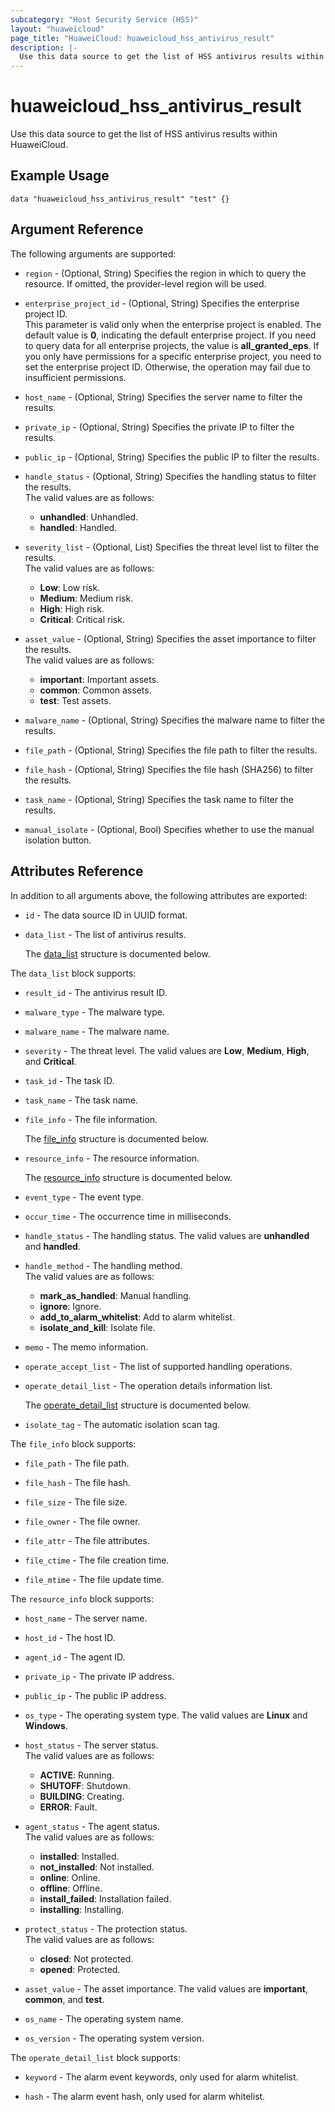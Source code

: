 ```yaml
---
subcategory: "Host Security Service (HSS)"
layout: "huaweicloud"
page_title: "HuaweiCloud: huaweicloud_hss_antivirus_result"
description: |-
  Use this data source to get the list of HSS antivirus results within HuaweiCloud.
---
```


# huaweicloud_hss_antivirus_result

Use this data source to get the list of HSS antivirus results within HuaweiCloud.

## Example Usage

```hcl
data "huaweicloud_hss_antivirus_result" "test" {}
```

## Argument Reference

The following arguments are supported:

* `region` - (Optional, String) Specifies the region in which to query the resource.
  If omitted, the provider-level region will be used.

* `enterprise_project_id` - (Optional, String) Specifies the enterprise project ID.  
  This parameter is valid only when the enterprise project is enabled.
  The default value is **0**, indicating the default enterprise project.
  If you need to query data for all enterprise projects, the value is **all_granted_eps**.
  If you only have permissions for a specific enterprise project, you need to set the enterprise project ID. Otherwise,
  the operation may fail due to insufficient permissions.

* `host_name` - (Optional, String) Specifies the server name to filter the results.

* `private_ip` - (Optional, String) Specifies the private IP to filter the results.

* `public_ip` - (Optional, String) Specifies the public IP to filter the results.

* `handle_status` - (Optional, String) Specifies the handling status to filter the results.  
  The valid values are as follows:
  + **unhandled**: Unhandled.
  + **handled**: Handled.

* `severity_list` - (Optional, List) Specifies the threat level list to filter the results.  
  The valid values are as follows:
  + **Low**: Low risk.
  + **Medium**: Medium risk.
  + **High**: High risk.
  + **Critical**: Critical risk.

* `asset_value` - (Optional, String) Specifies the asset importance to filter the results.  
  The valid values are as follows:
  + **important**: Important assets.
  + **common**: Common assets.
  + **test**: Test assets.

* `malware_name` - (Optional, String) Specifies the malware name to filter the results.

* `file_path` - (Optional, String) Specifies the file path to filter the results.

* `file_hash` - (Optional, String) Specifies the file hash (SHA256) to filter the results.

* `task_name` - (Optional, String) Specifies the task name to filter the results.

* `manual_isolate` - (Optional, Bool) Specifies whether to use the manual isolation button.

## Attributes Reference

In addition to all arguments above, the following attributes are exported:

* `id` - The data source ID in UUID format.

* `data_list` - The list of antivirus results.

  The [data_list](#data_list_struct) structure is documented below.

<a name="data_list_struct"></a>
The `data_list` block supports:

* `result_id` - The antivirus result ID.

* `malware_type` - The malware type.

* `malware_name` - The malware name.

* `severity` - The threat level. The valid values are **Low**, **Medium**, **High**, and **Critical**.

* `task_id` - The task ID.

* `task_name` - The task name.

* `file_info` - The file information.

  The [file_info](#data_list_file_info_struct) structure is documented below.

* `resource_info` - The resource information.

  The [resource_info](#data_list_resource_info_struct) structure is documented below.

* `event_type` - The event type.

* `occur_time` - The occurrence time in milliseconds.

* `handle_status` - The handling status. The valid values are **unhandled** and **handled**.

* `handle_method` - The handling method.  
  The valid values are as follows:
  + **mark_as_handled**: Manual handling.
  + **ignore**: Ignore.
  + **add_to_alarm_whitelist**: Add to alarm whitelist.
  + **isolate_and_kill**: Isolate file.

* `memo` - The memo information.

* `operate_accept_list` - The list of supported handling operations.

* `operate_detail_list` - The operation details information list.

  The [operate_detail_list](#data_list_operate_detail_list_struct) structure is documented below.

* `isolate_tag` - The automatic isolation scan tag.

<a name="data_list_file_info_struct"></a>
The `file_info` block supports:

* `file_path` - The file path.

* `file_hash` - The file hash.

* `file_size` - The file size.

* `file_owner` - The file owner.

* `file_attr` - The file attributes.

* `file_ctime` - The file creation time.

* `file_mtime` - The file update time.

<a name="data_list_resource_info_struct"></a>
The `resource_info` block supports:

* `host_name` - The server name.

* `host_id` - The host ID.

* `agent_id` - The agent ID.

* `private_ip` - The private IP address.

* `public_ip` - The public IP address.

* `os_type` - The operating system type. The valid values are **Linux** and **Windows**.

* `host_status` - The server status.  
  The valid values are as follows:
  + **ACTIVE**: Running.
  + **SHUTOFF**: Shutdown.
  + **BUILDING**: Creating.
  + **ERROR**: Fault.

* `agent_status` - The agent status.  
  The valid values are as follows:
  + **installed**: Installed.
  + **not_installed**: Not installed.
  + **online**: Online.
  + **offline**: Offline.
  + **install_failed**: Installation failed.
  + **installing**: Installing.

* `protect_status` - The protection status.  
  The valid values are as follows:
  + **closed**: Not protected.
  + **opened**: Protected.

* `asset_value` - The asset importance. The valid values are **important**, **common**, and **test**.

* `os_name` - The operating system name.

* `os_version` - The operating system version.

<a name="data_list_operate_detail_list_struct"></a>
The `operate_detail_list` block supports:

* `keyword` - The alarm event keywords, only used for alarm whitelist.

* `hash` - The alarm event hash, only used for alarm whitelist.
